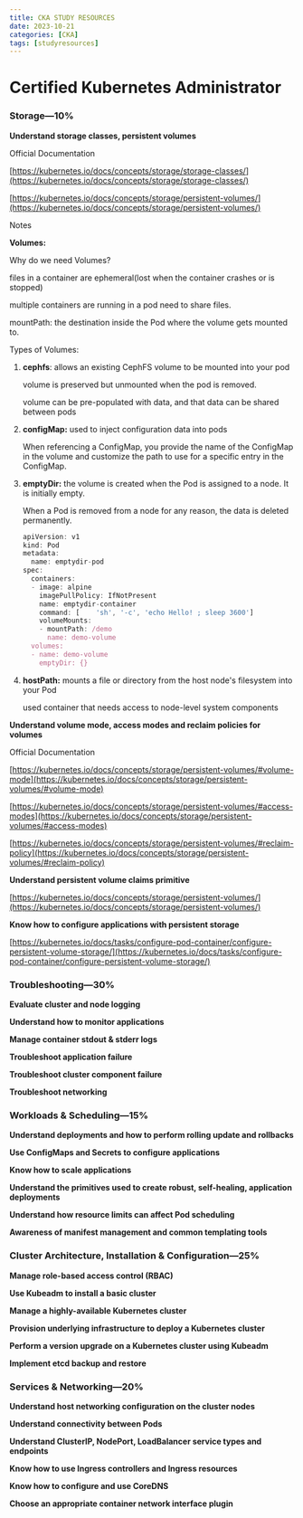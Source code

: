 ```yaml
---
title: CKA STUDY RESOURCES
date: 2023-10-21
categories: [CKA]
tags: [studyresources]     
---
```

# Certified Kubernetes Administrator

### **Storage—10%**

**Understand storage classes, persistent volumes**

Official Documentation 

[https://kubernetes.io/docs/concepts/storage/storage-classes/](https://kubernetes.io/docs/concepts/storage/storage-classes/)

[https://kubernetes.io/docs/concepts/storage/persistent-volumes/](https://kubernetes.io/docs/concepts/storage/persistent-volumes/)

Notes

**Volumes:** 

Why do we need Volumes?

files in a container are ephemeral(lost when the container crashes or is stopped)

multiple containers are running in a pod need to share files. 

mountPath: the destination inside the Pod where the volume gets mounted to.

Types of Volumes:

1. **cephfs**: allows an existing CephFS volume to be mounted into your pod
    
    volume is preserved but unmounted when the pod is removed.
    
    volume can be pre-populated with data, and that data can be shared between pods
    
2. **configMap:** used to inject configuration data into pods
    
    When referencing a ConfigMap, you provide the name of the ConfigMap in the volume and customize the path to use for a specific entry in the ConfigMap.
    
3. **emptyDir:** the volume is created when the Pod is assigned to a node. It is initially empty.
    
    When a Pod is removed from a node for any reason, the data is deleted permanently.
    
    ```jsx
    apiVersion: v1
    kind: Pod
    metadata:
      name: emptydir-pod
    spec:
      containers:
      - image: alpine
        imagePullPolicy: IfNotPresent
        name: emptydir-container
        command: [    'sh', '-c', 'echo Hello! ; sleep 3600']
        volumeMounts:
        - mountPath: /demo
          name: demo-volume
      volumes:
      - name: demo-volume
        emptyDir: {}
    ```
    
4. **hostPath:** mounts a file or directory from the host node's filesystem into your Pod
    
    used container that needs access to node-level system components
    

**Understand volume mode, access modes and reclaim policies for volumes**

Official Documentation 

[https://kubernetes.io/docs/concepts/storage/persistent-volumes/#volume-mode](https://kubernetes.io/docs/concepts/storage/persistent-volumes/#volume-mode)

[https://kubernetes.io/docs/concepts/storage/persistent-volumes/#access-modes](https://kubernetes.io/docs/concepts/storage/persistent-volumes/#access-modes)

[https://kubernetes.io/docs/concepts/storage/persistent-volumes/#reclaim-policy](https://kubernetes.io/docs/concepts/storage/persistent-volumes/#reclaim-policy)

**Understand persistent volume claims primitive**

[https://kubernetes.io/docs/concepts/storage/persistent-volumes/](https://kubernetes.io/docs/concepts/storage/persistent-volumes/)

**Know how to configure applications with persistent storage**

[https://kubernetes.io/docs/tasks/configure-pod-container/configure-persistent-volume-storage/](https://kubernetes.io/docs/tasks/configure-pod-container/configure-persistent-volume-storage/)

### **Troubleshooting—30%**

**Evaluate cluster and node logging**

**Understand how to monitor applications**

**Manage container stdout & stderr logs**

**Troubleshoot application failure**

**Troubleshoot cluster component failure**

**Troubleshoot networking**

### **Workloads & Scheduling—15%**

**Understand deployments and how to perform rolling update and rollbacks**

**Use ConfigMaps and Secrets to configure applications**

**Know how to scale applications**

**Understand the primitives used to create robust, self-healing, application deployments**

**Understand how resource limits can affect Pod scheduling**

**Awareness of manifest management and common templating tools**

### **Cluster Architecture, Installation & Configuration—25%**

**Manage role-based access control (RBAC)**

**Use Kubeadm to install a basic cluster**

**Manage a highly-available Kubernetes cluster**

**Provision underlying infrastructure to deploy a Kubernetes cluster**

**Perform a version upgrade on a Kubernetes cluster using Kubeadm**

**Implement etcd backup and restore**

### **Services & Networking—20%**

**Understand host networking configuration on the cluster nodes**

**Understand connectivity between Pods**

**Understand ClusterIP, NodePort, LoadBalancer service types and endpoints**

**Know how to use Ingress controllers and Ingress resources**

**Know how to configure and use CoreDNS**

**Choose an appropriate container network interface plugin**


